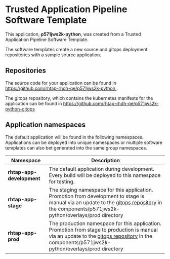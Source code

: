 # Trusted Application Pipeline Software Template

This application, **p571jws2k-python**, was created from a Trusted Application Pipeline Software Template.

The software templates create a new source and gitops deployment repositories with a sample source application. 

## Repositories

The source code for your application can be found in [https://github.com/rhtap-rhdh-qe/p571jws2k-python ](https://github.com/rhtap-rhdh-qe/p571jws2k-python ).
 
The gitops repository, which contains the kubernetes manifests for the application can be found in 
[https://github.com/rhtap-rhdh-qe/p571jws2k-python-gitops ](https://github.com/rhtap-rhdh-qe/p571jws2k-python-gitops ) 

## Application namespaces 

The default application will be found in the following namespaces. Applications can be deployed into unique namespaces or multiple software templates can also bet generated into the same group namespaces.  

|  Namespace   |  Description   |  
| -------- | -------- |   
| **rhtap-app-development** | The default application during development. Every build will be deployed to this namespace for testing. | 
| **rhtap-app-stage** | The staging namespace for this application. Promotion from development to stage is manual via an update to the [gitops repository](https://github.com/rhtap-rhdh-qe/p571jws2k-python-gitops ) in the components/p571jws2k-python/overlays/prod directory |  
| **rhtap-app-prod** | The production namespace for this application. Promotion from stage to production is manual via an update to the [gitops repository](https://github.com/rhtap-rhdh-qe/p571jws2k-python-gitops ) in the components/p571jws2k-python/overlays/prod directory | 